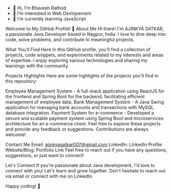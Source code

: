 - 👋 Hi, I’m Bhavesh Rathod
- 👀 I’m interested in Web Devlopement
- 🌱 I’m currently learning JavaScript

Welcome to My GitHub Profile! 👋
About Me
Hi there! I'm AJINKYA SATKAR, a passionate Java Developer based in Nagpur, India. I love to dive deep into code, solve problems, and contribute to meaningful projects.

What You'll Find Here
In this GitHub profile, you'll find a collection of projects, code snippets, and experiments related to my interests and areas of expertise. I enjoy exploring various technologies and sharing my learnings with the community.

Projects Highlights
Here are some highlights of the projects you'll find in this repository:

Employee Management System - A full-stack application using ReactJS for the frontend and Spring Boot for the backend, facilitating efficient management of employee data.
Bank Management System - A Java Swing application for managing bank accounts and transactions with MySQL database integration.
Payment System for e-commerce - Developed a secure and scalable payment system using Spring Boot and microservices architecture for an e-commerce client.
Feel free to explore these projects and provide any feedback or suggestions. Contributions are always welcome!

Contact Me
Email: ajinkyasatkar007@gmail.com
LinkedIn: LinkedIn Profile
Website/Blog: Portfolio Link
Feel free to reach out if you have any questions, suggestions, or just want to connect!

Let's Connect
If you're passionate about Java development, I'd love to connect with you! Let's learn and grow together. Don't hesitate to reach out via email or connect with me on LinkedIn.

Happy coding! 🚀
<!---
- 💞️ I’m looking to collaborate on ...
- 📫 How to reach me ...


Bhavesh-777/Bhavesh-777 is a ✨ special ✨ repository because its `README.md` (this file) appears on your GitHub profile.
You can click the Preview link to take a look at your changes.
--->
